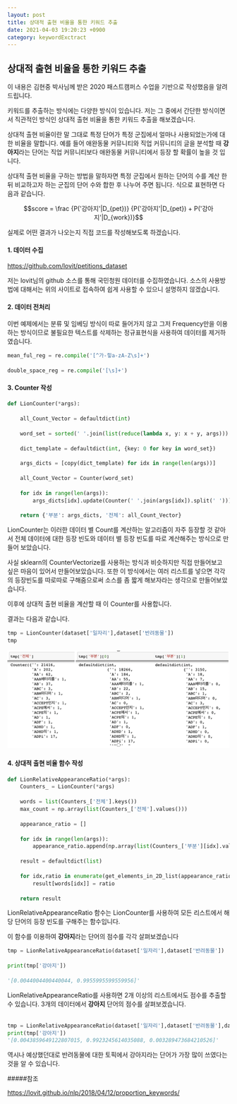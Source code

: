 ```yaml
---
layout: post
title: 상대적 출현 비율을 통한 키워드 추출
date: 2021-04-03 19:20:23 +0900
category: keywordExctract
---
```



상대적 출현 비율을 통한 키워드 추출
---

이 내용은 김현중 박사님께 받은 2020 패스트캠퍼스 수업을 기반으로 작성했음을 알려드립니다.

키워드를 추출하는 방식에는 다양한 방식이 있습니다. 저는 그 중에서 간단한 방식이면서 직관적인 방식인 상대적 출현 비율을 통한 키워드 추출을 해보겠습니다.

상대적 출현 비율이란 말 그대로 특정 단어가 특정 군집에서 얼마나 사용되었는가에 대한 비율을 말합니다. 예를 들어 애완동물 커뮤니티와 직업 커뮤니티의 글을 분석할 때 **강아지**라는 단어는 직업 커뮤니티보다 애완동물 커뮤니티에서 등장 할 확률이 높을 것 입니다.

상대적 출현 비율을 구하는 방법을 말하자면 특정 군집에서 원하는 단어의 수를 계산 한 뒤 비교하고자 하는 군집의 단어 수와 합한 후 나누어 주면 됩니다. 식으로 표현하면 다음과 같습니다.

$$score = \frac {P('강아지'|D_{pet})} {P('강아지'|D_{pet}) + P('강아지'|D_{work})}$$

실제로 어떤 결과가 나오는지 직접 코드를 작성해보도록 하겠습니다.

#### 1. 데이터 수집

https://github.com/lovit/petitions_dataset

저는 lovit님의 github 소스를 통해 국민청원 데이터를 수집하였습니다. 소스의 사용방법에 대해서는 위의 사이트로 접속하여 쉽게 사용할 수 있으니 설명하지 않겠습니다.

#### 2. 데이터 전처리

이번 예제에서는 분류 및 임베딩 방식이 따로 들어가지 않고 그저 Frequency만을 이용하는 방식이므로 불필요한 텍스트를 삭제하는 정규표현식을 사용하여 데이터를 제거하였습니다.

```python
mean_ful_reg = re.compile('[^가-힣a-zA-Z\s]+')

double_space_reg = re.compile('[\s]+')
```

#### 3. Counter 작성

```python
def LionCounter(*args):

    all_Count_Vector = defaultdict(int)

    word_set = sorted(' '.join(list(reduce(lambda x, y: x + y, args))).split(' '))

    dict_template = defaultdict(int, {key: 0 for key in word_set})

    args_dicts = [copy(dict_template) for idx in range(len(args))]

    all_Count_Vector = Counter(word_set)

    for idx in range(len(args)):
        args_dicts[idx].update(Counter(' '.join(args[idx]).split(' ')))

    return {'부분': args_dicts, '전체': all_Count_Vector}
```

LionCounter는 이러한 데이터 별 Count를 계산하는 알고리즘이 자주 등장할 것 같아서 전체 데이터에 대한 등장 빈도와 데이터 별 등장 빈도를 따로 계산해주는 방식으로 만들어 보았습니다.

사실 sklearn의 CounterVectorize를 사용하는 방식과 비슷하지만 직접 만들어보고 싶은 마음이 있어서 만들어보았습니다. 또한 이 방식에서는 여러 리스트를 넣으면 각각의 등장빈도를 따로따로 구해줌으로써 소스를 좀 짧게 해보자라는 생각으로 만들어보았습니다.

이후에 상대적 출현 비율을 계산할 때 이 Counter를 사용합니다.

결과는 다음과 같습니다.

```python
tmp = LionCounter(dataset['일자리'],dataset['반려동물'])
tmp
```

![ex_screenshot](/public/img/Counter결과.png)

#### 4. 상대적 출현 비율 함수 작성

```python
def LionRelativeAppearanceRatio(*args):
    Counters_ = LionCounter(*args)

    words = list(Counters_['전체'].keys())
    max_count = np.array(list(Counters_['전체'].values()))

    appearance_ratio = []

    for idx in range(len(args)):
        appearance_ratio.append(np.array(list(Counters_['부분'][idx].values())) / max_count)

    result = defaultdict(list)

    for idx,ratio in enumerate(get_elements_in_2D_list(appearance_ratio)):
        result[words[idx]] = ratio

    return result
```

LionRelativeAppearanceRatio 함수는 LionCounter를 사용하여 모든 리스트에서 해당 단어의 등장 빈도를 구해주는 함수입니다.

이 함수를 이용하여 **강아지**라는 단어의 점수를 각각 살펴보겠습니다

```python
tmp = LionRelativeAppearanceRatio(dataset['일자리'],dataset['반려동물'])

print(tmp['강아지'])

'[0.0044004400440044, 0.9955995599559956]'
```

LionRelativeAppearanceRatio를 사용하면 2개 이상의 리스트에서도 점수를 추출할 수 있습니다. 3개의 데이터에서 **강아지** 단어의 점수를 살펴보겠습니다.

```python

tmp = LionRelativeAppearanceRatio(dataset['일자리'],dataset['반려동물'],dataset['미래'])
print(tmp['강아지'])
'[0.0043859649122807015, 0.9923245614035088, 0.003289473684210526]'
```

역시나 예상했던대로 반려동물에 대한 토픽에서 강아지라는 단어가 가장 많이 쓰였다는 것을 알 수 있습니다.

#####참조

https://lovit.github.io/nlp/2018/04/12/proportion_keywords/

<script type="text/javascript"
src="https://cdn.mathjax.org/mathjax/latest/MathJax.js?config=TeX-AMS_HTML">
</script>
